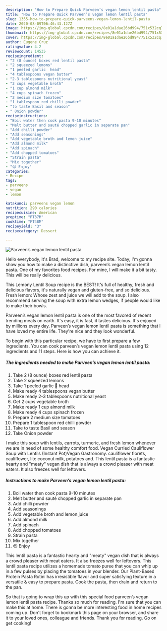 ```yaml
---
description: "How to Prepare Quick Parveen’s vegan lemon lentil pasta"
title: "How to Prepare Quick Parveen’s vegan lemon lentil pasta"
slug: 1355-how-to-prepare-quick-parveens-vegan-lemon-lentil-pasta
date: 2020-08-09T06:46:43.127Z
image: https://img-global.cpcdn.com/recipes/8e01a1dae26bd994/751x532cq70/parveens-vegan-lemon-lentil-pasta-recipe-main-photo.jpg
thumbnail: https://img-global.cpcdn.com/recipes/8e01a1dae26bd994/751x532cq70/parveens-vegan-lemon-lentil-pasta-recipe-main-photo.jpg
cover: https://img-global.cpcdn.com/recipes/8e01a1dae26bd994/751x532cq70/parveens-vegan-lemon-lentil-pasta-recipe-main-photo.jpg
author: Eugene Cruz
ratingvalue: 4.2
reviewcount: 14535
recipeingredient:
- "2 (8 ounce) boxes red lentil pasta"
- "2 squeezed lemons"
- "1 peeled garlic  head"
- "4 tablespoons vegan butter"
- "2-3 tablespoons nutritional yeast"
- "2 cups vegetable broth"
- "1 cup almond milk"
- "4 cups spinach frozen"
- "2 medium size tomatoes"
- "1 tablespoon red chilli powder"
- "to taste Basil and season"
- " Onion powder"
recipeinstructions:
- "Boil water then cook pasta 9-10 minutes"
- "Melt butter and sauté chopped garlic in separate pan"
- "Add chilli powder"
- "Add seasonings"
- "Add vegetable broth and lemon juice"
- "Add almond milk"
- "Add spinach"
- "Add chopped tomatoes"
- "Strain pasta"
- "Mix together"
- "😉 Enjoy"
categories:
- Recipe
tags:
- parveens
- vegan
- lemon

katakunci: parveens vegan lemon 
nutrition: 290 calories
recipecuisine: American
preptime: "PT37M"
cooktime: "PT48M"
recipeyield: "3"
recipecategory: Dessert

---
```



![Parveen’s vegan lemon lentil pasta](https://img-global.cpcdn.com/recipes/8e01a1dae26bd994/751x532cq70/parveens-vegan-lemon-lentil-pasta-recipe-main-photo.jpg)

Hello everybody, it's Brad, welcome to my recipe site. Today, I'm gonna show you how to make a distinctive dish, parveen’s vegan lemon lentil pasta. One of my favorites food recipes. For mine, I will make it a bit tasty. This will be really delicious.

This Lemony Lentil Soup recipe is the BEST! It&#39;s full of healthy, fresh and delicious flavors, it&#39;s naturally vegan and gluten-free, and so delicious. Fresh lemon: Whose zest and juice we will add to the soup. I also recommend serving the soup with extra lemon wedges, if people would like to make their bowls.

Parveen’s vegan lemon lentil pasta is one of the most favored of recent trending meals on earth. It's easy, it is fast, it tastes delicious. It's enjoyed by millions every day. Parveen’s vegan lemon lentil pasta is something that I have loved my entire life. They're nice and they look wonderful.


To begin with this particular recipe, we have to first prepare a few ingredients. You can cook parveen’s vegan lemon lentil pasta using 12 ingredients and 11 steps. Here is how you can achieve it.

<!--inarticleads1-->

##### The ingredients needed to make Parveen’s vegan lemon lentil pasta:

1. Take 2 (8 ounce) boxes red lentil pasta
1. Take 2 squeezed lemons
1. Take 1 peeled garlic 🧄 head
1. Make ready 4 tablespoons vegan butter
1. Make ready 2-3 tablespoons nutritional yeast
1. Get 2 cups vegetable broth
1. Make ready 1 cup almond milk
1. Make ready 4 cups spinach frozen
1. Prepare 2 medium size tomatoes
1. Prepare 1 tablespoon red chilli powder
1. Take to taste Basil and season
1. Take  Onion powder


I make this soup with lentils, carrots, turmeric, and fresh lemon whenever we are in need of some healthy comfort food. Vegan Curried Cauliflower Soup with Lentils (Instant Pot)Vegan Gastronomy. cauliflower florets, cauliflower, lite coconut milk, potatoes and. This lentil pasta is a fantastic hearty and &#34;meaty&#34; vegan dish that is always a crowd pleaser with meat eaters. It also freezes well for leftovers. 

<!--inarticleads2-->

##### Instructions to make Parveen’s vegan lemon lentil pasta:

1. Boil water then cook pasta 9-10 minutes
1. Melt butter and sauté chopped garlic in separate pan
1. Add chilli powder
1. Add seasonings
1. Add vegetable broth and lemon juice
1. Add almond milk
1. Add spinach
1. Add chopped tomatoes
1. Strain pasta
1. Mix together
1. 😉 Enjoy


This lentil pasta is a fantastic hearty and &#34;meaty&#34; vegan dish that is always a crowd pleaser with meat eaters. It also freezes well for leftovers. This lentil pasta recipe utilizes a homemade tomato puree that you can whip up in a few pulses by placing the tomatoes in your blender. Our Plant-Based Protein Pasta Rotini has irresistible flavor and super satisfying texture in a versatile &amp; easy to prepare pasta. Cook the pasta, then drain and return to the pan. 

So that is going to wrap this up with this special food parveen’s vegan lemon lentil pasta recipe. Thanks so much for reading. I'm sure that you can make this at home. There is gonna be more interesting food in home recipes coming up. Don't forget to bookmark this page on your browser, and share it to your loved ones, colleague and friends. Thank you for reading. Go on get cooking!
